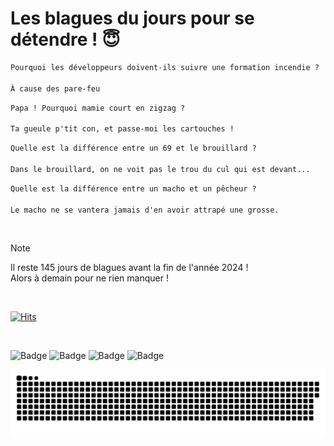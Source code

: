 
<h1>Les blagues du jours pour se détendre ! 😇</h1>

```diff
Pourquoi les développeurs doivent-ils suivre une formation incendie ?

À cause des pare-feu
```

```diff
Papa ! Pourquoi mamie court en zigzag ?

Ta gueule p'tit con, et passe-moi les cartouches !
```

```diff
Quelle est la différence entre un 69 et le brouillard ?

Dans le brouillard, on ne voit pas le trou du cul qui est devant...
```

```diff
Quelle est la différence entre un macho et un pêcheur ?

Le macho ne se vantera jamais d'en avoir attrapé une grosse.
```

<br/>

> [!NOTE]
> Il reste 145 jours de blagues avant la fin de l'année 2024 ! <br/>
> Alors à demain pour ne rien manquer !

<br/>


[![Hits](https://hits.seeyoufarm.com/api/count/incr/badge.svg?url=https%3A%2F%2Fgithub.com%2FClems02%2Fhit-counter&count_bg=%23003E80&title_bg=%235C9FE1&icon=powershell.svg&icon_color=%23FFFFFF&title=Visite&edge_flat=false)](https://hits.seeyoufarm.com)


<br/>


![Badge](https://img.shields.io/badge/Last%20updated%20on-white?style=for-the-badge&logo=clockify)   ![Badge](https://img.shields.io/badge/08/08-white?style=for-the-badge) ![Badge](https://img.shields.io/badge/at-white?style=for-the-badge) ![Badge](https://img.shields.io/badge/14:04-white?style=for-the-badge)


<p align="center">
 <img width="1000" src="assets/github-snake.svg" alt="snake"/>
</p>
